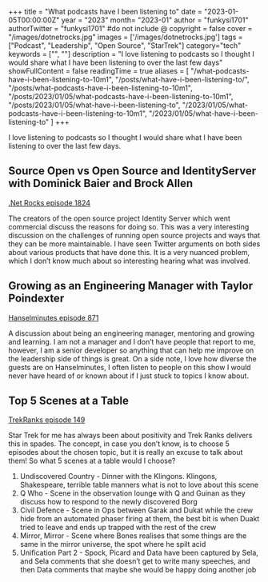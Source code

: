 +++
title = "What podcasts have I been listening to"
date = "2023-01-05T00:00:00Z"
year = "2023"
month= "2023-01"
author = "funkysi1701"
authorTwitter = "funkysi1701" #do not include @
copyright = false
cover = "/images/dotnetrocks.jpg"
images = ['/images/dotnetrocks.jpg']
tags = ["Podcast", "Leadership", "Open Source", "StarTrek"]
category="tech"
keywords = ["", ""]
description = "I love listening to podcasts so I thought I would share what I have been listening to over the last few days"
showFullContent = false
readingTime = true
aliases = [
    "/what-podcasts-have-i-been-listening-to-10m1",
    "/posts/what-have-i-been-listening-to/",
    "/posts/what-podcasts-have-i-been-listening-to-10m1",
    "/posts/2023/01/05/what-podcasts-have-i-been-listening-to-10m1",
    "/posts/2023/01/05/what-have-i-been-listening-to",
    "/2023/01/05/what-podcasts-have-i-been-listening-to-10m1",
    "/2023/01/05/what-have-i-been-listening-to"
]
+++

I love listening to podcasts so I thought I would share what I have been listening to over the last few days.


## Source Open vs Open Source and IdentityServer with Dominick Baier and Brock Allen

[.Net Rocks episode 1824](https://www.dotnetrocks.com/details/1824) 

The creators of the open source project Identity Server which went commercial discuss the reasons for doing so. This was a very interesting discussion on the challenges of running open source projects and ways that they can be more maintainable. I have seen Twitter arguments on both sides about various products that have done this. It is a very nuanced problem, which I don’t know much about so interesting hearing what was involved.

## Growing as an Engineering Manager with Taylor Poindexter

[Hanselminutes episode 871](https://hanselminutes.com/871/growing-as-an-enginering-manager-with-taylor-poindexter) 

A discussion about being an engineering manager, mentoring and growing and learning. I am not a manager and I don’t have people that report to me, however, I am a senior developer so anything that can help me improve on the leadership side of things is great. On a side note, I love how diverse the guests are on Hanselminutes, I often listen to people on this show I would never have heard of or known about if I just stuck to topics I know about.

## Top 5 Scenes at a Table

[TrekRanks episode 149](https://www.trekranks.com/trekranks-podcast)

Star Trek for me has always been about positivity and Trek Ranks delivers this in spades. The concept, in case you don’t know, is to choose 5 episodes about the chosen topic, but it is really an excuse to talk about them! So what 5 scenes at a table would I choose?

1) Undiscovered Country - Dinner with the Klingons. Klingons, Shakespeare, terrible table manners what is not to love about this scene
2) Q Who - Scene in the observation lounge with Q and Guinan as they discuss how to respond to the newly discovered Borg
3) Civil Defence - Scene in Ops between Garak and Dukat while the crew hide from an automated phaser firing at them, the best bit is when Duakt tried to leave and ends up trapped with the rest of the crew
4) Mirror, Mirror - Scene where Bones realises that some things are the same in the mirror universe, the spot where he spilt acid
5) Unification Part 2 - Spock, Picard and Data have been captured by Sela, and Sela comments that she doesn’t get to write many speeches, and then Data comments that maybe she would be happy doing another job
